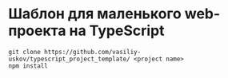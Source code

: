 # Шаблон для маленького web-проекта на TypeScript 
```
git clone https://github.com/vasiliy-uskov/typescript_project_template/ <project name>
npm install
```
